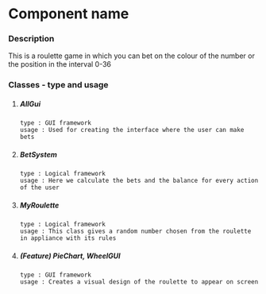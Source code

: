 # Component name
### Description

This is a roulette game in which you can bet on the colour of the number or the position
in the interval 0-36

### Classes - type and usage
1. ##### AllGui
    ```
    type : GUI framework
    usage : Used for creating the interface where the user can make bets
    ```
2. ##### BetSystem
    ```
    type : Logical framework
    usage : Here we calculate the bets and the balance for every action of the user
    ```  
3. ##### MyRoulette
    ```
    type : Logical framework
    usage : This class gives a random number chosen from the roulette in appliance with its rules
    ```  
4. ##### (Feature) PieChart, WheelGUI
    ```
    type : GUI framework
    usage : Creates a visual design of the roulette to appear on screen
    ```  